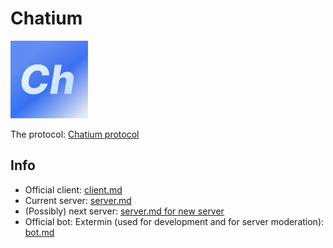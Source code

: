  # Chatium 
![](client/assets/icon.png)

The protocol: [Chatium protocol](protocol.md)

## Info
* Official client: [client.md](client/client.md)
* Current server: [server.md](server/server.md)
* (Possibly) next server: [server.md for new server](rust_server/server.md)
* Official bot: Extermin (used for development and for server moderation): [bot.md](bot/bot.md)

